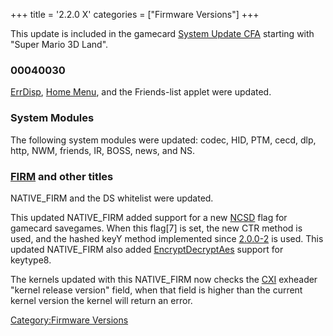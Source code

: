 +++
title = '2.2.0 X'
categories = ["Firmware Versions"]
+++

This update is included in the gamecard [System Update
CFA](System_Update_CFA "wikilink") starting with "Super Mario 3D Land".

### 00040030

[ErrDisp](ErrDisp "wikilink"), [Home Menu](Home_Menu "wikilink"), and
the Friends-list applet were updated.

### System Modules

The following system modules were updated: codec, HID, PTM, cecd, dlp,
http, NWM, friends, IR, BOSS, news, and NS.

### [FIRM](FIRM "wikilink") and other titles

NATIVE_FIRM and the DS whitelist were updated.

This updated NATIVE_FIRM added support for a new [NCSD](NCSD "wikilink")
flag for gamecard savegames. When this flag\[7\] is set, the new CTR
method is used, and the hashed keyY method implemented since
[2.0.0-2](2.0.0-2 "wikilink") is used. This updated NATIVE_FIRM also
added [EncryptDecryptAes](PSPXI:EncryptDecryptAes "wikilink") support
for keytype8.

The kernels updated with this NATIVE_FIRM now checks the
[CXI](NCCH "wikilink") exheader "kernel release version" field, when
that field is higher than the current kernel version the kernel will
return an error.

[Category:Firmware Versions](Category:Firmware_Versions "wikilink")
